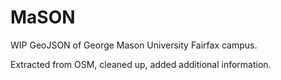 MaSON
=========

WIP GeoJSON of George Mason University Fairfax campus.

Extracted from OSM, cleaned up, added additional information.
